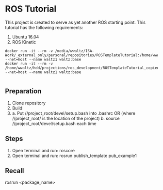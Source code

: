 # ROS Tutorial

This project is created to serve as yet another ROS starting point.  This tutorial has the following requirements:

1. Ubuntu 16.04
2. ROS Kinetic

```shell script
docker run -it --rm -v /media/wwaltz/ISA-Work/_external_only/personal/repositories/ROSTemplateTutorial:/home/wwaltz/work --net=host --name waltz1 waltz:base
docker run -it --rm -v /home/wwaltz/hdd/projections/ros_development/ROSTemplateTutorial_copied:/home/wwaltz/work --net=host --name waltz1 waltz:base


```

## Preparation

1. Clone repository
2. Build
3. a. Put //project_root/devel/setup.bash into .bashrc OR (where //project_root/ is the location of the project)
    b. source //project_root/devel/setup.bash each time

## Steps

1. Open terminal and run: roscore
2. Open terminal and run: rosrun publish_template pub_example1

## Recall

rosrun <package_name> <script>


## Development Environment

```shell
ln -s /home/wwaltz/hdd/projects/ros_development/ROSTemplateTutorial/src/ros_outline/examples/8_dynamic_reconfigure /home/wwaltz/test_ws/src/
ln -s /home/wwaltz/hdd/projects/ros_development/ROSTemplateTutorial/src/ros_outline/examples/dynamic_reconfigure_8 /home/wwaltz/test_ws/src/
```


## References

## TODO

- [ ] Symlink arduino nodes to project
- [ ] Update readme
